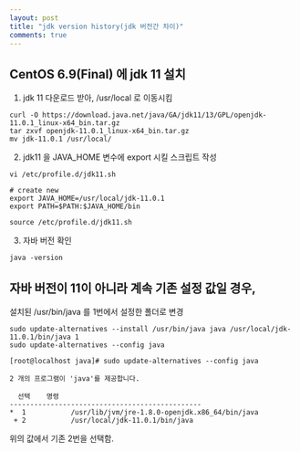 ```yaml
---
layout: post
title: "jdk version history(jdk 버전간 차이)"
comments: true
---
```


CentOS 6.9(Final) 에 jdk 11 설치
---


1. jdk 11 다운로드 받아, /usr/local 로 이동시킴

```
curl -O https://download.java.net/java/GA/jdk11/13/GPL/openjdk-11.0.1_linux-x64_bin.tar.gz
tar zxvf openjdk-11.0.1_linux-x64_bin.tar.gz
mv jdk-11.0.1 /usr/local/
```



2. jdk11 을 JAVA_HOME 변수에 export 시킬 스크립트 작성

```
vi /etc/profile.d/jdk11.sh
```

```
# create new
export JAVA_HOME=/usr/local/jdk-11.0.1
export PATH=$PATH:$JAVA_HOME/bin
```

```
source /etc/profile.d/jdk11.sh
```

3. 자바 버전 확인

```
java -version
```


자바 버전이 11이 아니라 계속 기존 설정 값일 경우,
---

설치된 /usr/bin/java 를 1번에서 설정한 폴더로 변경
```
sudo update-alternatives --install /usr/bin/java java /usr/local/jdk-11.0.1/bin/java 1
sudo update-alternatives --config java
````

```
[root@localhost java]# sudo update-alternatives --config java

2 개의 프로그램이 'java'를 제공합니다.

  선택    명령
-----------------------------------------------
*  1           /usr/lib/jvm/jre-1.8.0-openjdk.x86_64/bin/java
 + 2           /usr/local/jdk-11.0.1/bin/java

```
위의 값에서 기존 2번을 선택함.  

